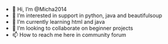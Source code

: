 - 👋 Hi, I’m @Micha2014
- 👀 I’m interested in support in python, java and beautifulsoup
- 🌱 I’m currently learning html and java
- 💞️ I’m looking to collaborate on beginner projects
- 📫 How to reach me here in community forum

<!---
Micha2014/Micha2014 is a ✨ special ✨ repository because its `README.md` (this file) appears on your GitHub profile.
You can click the Preview link to take a look at your changes.
--->
